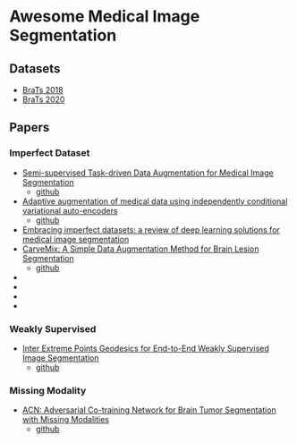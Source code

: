 # Awesome Medical Image Segmentation

## Datasets
- [BraTs 2018](https://www.med.upenn.edu/sbia/brats2018/data.html)
- [BraTs 2020](https://www.med.upenn.edu/cbica/brats2020/data.html)

## Papers

### Imperfect Dataset
* [Semi-supervised Task-driven Data Augmentation for Medical Image Segmentation](https://arxiv.org/abs/2007.05363) 
    - [github](https://github.com/krishnabits001/task_driven_data_augmentation)
* [Adaptive augmentation of medical data using independently conditional variational auto-encoders](https://ieeexplore.ieee.org/stamp/stamp.jsp?arnumber=8706960)
    - [github](https://github.com/mpslxz/icvae)
* [Embracing imperfect datasets: a review of deep learning solutions for medical image segmentation](https://arxiv.org/pdf/1908.10454.pdf)
* [CarveMix: A Simple Data Augmentation Method for Brain Lesion Segmentation](https://arxiv.org/abs/2108.06883)
    - [github](https://github.com/ZhangxinruBIT/CarveMix)
*
*
*
*

### Weakly Supervised
* [Inter Extreme Points Geodesics for End-to-End Weakly Supervised Image Segmentation](https://link.springer.com/epdf/10.1007/978-3-030-87196-3_57?sharing_token=J_CJkdTy3RB56fPLIh8BePe4RwlQNchNByi7wbcMAY4ATkvbPqkW8gMh1diqImWO-rhGccRnd7QgpDASXZoVIWht8FNIsl6ePWCLYnNaXYT64wVFk7IDI8b8Tm9QP3vPpUSc4b6DppWQwrNcSaoZu3ZJBvNgqpyGUNRuhDYh1lo%3D)
    - [github](https://github.com/ReubenDo/InExtremIS)

### Missing Modality
* [ACN: Adversarial Co-training Network for Brain Tumor Segmentation with Missing Modalities](https://arxiv.org/abs/2106.14591)
    - [github](https://github.com/Wangyixinxin/ACN)